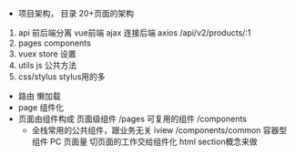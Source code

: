 - 项目架构， 目录  20+页面的架构
 1. api 前后端分离
    vue前端 ajax 连接后端 axios
    /api/v2/products/:1
 2. pages components
 3. vuex store 设置
 4. utils js 公共方法
 5. css/stylus  stylus用的多

- 路由
  懒加载 
- page 组件化
- 页面由组件构成
  页面级组件 /pages
  可复用的组件 /components
    - 全栈常用的公共组件，跟业务无关 iview /components/common
  容器型组件
    PC 页面量 切页面的工作交给组件化 html section概念来做